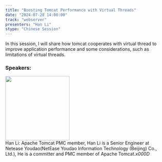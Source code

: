 ```yaml
---
title: "Boosting Tomcat Performance with Virtual Threads"
date: "2024-07-28 14:00:00" 
track: "webserver"
presenters: "Han Li"
stype: "Chinese Session"
---
```

In this session, I will share how tomcat cooperates with virtual thread to improve application performance and some considerations, such as limitations of virtual threads.
 ### Speakers: 
 <img src="https://sessionize.com/image/107c-400o400o1-GfP4f7EYNKvF7cdDUgbfWH.jpg" width="200" /><br>Han Li: Apache Tomcat PMC member, Han Li is a Senior Engineer at Netease Youdao(NetEase Youdao Information Technology (Beijing) Co., Ltd.), He is a committer and PMC member of Apache Tomcat._x000D_
 <br><br>